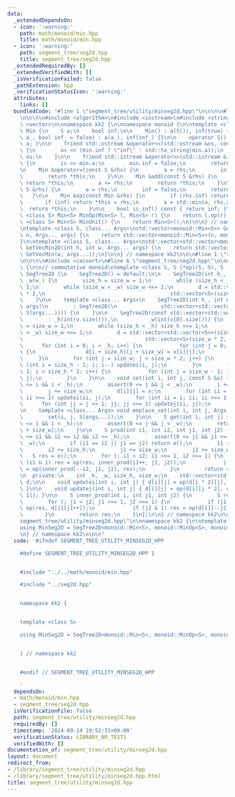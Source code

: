 ```yaml
---
data:
  _extendedDependsOn:
  - icon: ':warning:'
    path: math/monoid/min.hpp
    title: math/monoid/min.hpp
  - icon: ':warning:'
    path: segment_tree/seg2d.hpp
    title: segment_tree/seg2d.hpp
  _extendedRequiredBy: []
  _extendedVerifiedWith: []
  _isVerificationFailed: false
  _pathExtension: hpp
  _verificationStatusIcon: ':warning:'
  attributes:
    links: []
  bundledCode: "#line 1 \"segment_tree/utility/minseg2d.hpp\"\n\n\n\n#line 1 \"math/monoid/min.hpp\"\
    \n\n\n\n#include <algorithm>\n#include <iostream>\n#include <string>\n#include\
    \ <vector>\n\nnamespace kk2 {\n\nnamespace monoid {\n\ntemplate <class S> struct\
    \ Min {\n    S a;\n    bool inf;\n\n    Min() : a(S()), inf(true) {}\n\n    Min(S\
    \ a_, bool inf_ = false) : a(a_), inf(inf_) {}\n\n    operator S() const { return\
    \ a; }\n\n    friend std::ostream &operator<<(std::ostream &os, const Min &min)\
    \ {\n        os << (min.inf ? \"inf\" : std::to_string(min.a));\n        return\
    \ os;\n    }\n\n    friend std::istream &operator>>(std::istream &is, Min &min)\
    \ {\n        is >> min.a;\n        min.inf = false;\n        return is;\n    }\n\
    \n    Min &operator=(const S &rhs) {\n        a = rhs;\n        inf = false;\n\
    \        return *this;\n    }\n\n    Min &add(const S &rhs) {\n        if (inf)\
    \ return *this;\n        a += rhs;\n        return *this;\n    }\n\n    Min &update(const\
    \ S &rhs) {\n        a = rhs;\n        inf = false;\n        return *this;\n \
    \   }\n\n    Min &op(const Min &rhs) {\n        if (rhs.inf) return *this;\n \
    \       if (inf) return *this = rhs;\n        a = std::min(a, rhs.a);\n      \
    \  return *this;\n    }\n\n    bool is_inf() const { return inf; }\n};\n\ntemplate\
    \ <class S> Min<S> MinOp(Min<S> l, Min<S> r) {\n    return l.op(r);\n}\n\ntemplate\
    \ <class S> Min<S> MinUnit() {\n    return Min<S>();\n}\n\n} // namespace monoid\n\
    \ntemplate <class S, class... Args>\nstd::vector<monoid::Min<S>> GetVecMin(int\
    \ n, Args... args) {\n    return std::vector<monoid::Min<S>>(n, monoid::Min<S>(args...));\n\
    }\n\ntemplate <class S, class... Args>\nstd::vector<std::vector<monoid::Min<S>>>\
    \ GetVecMin2D(int h, int w, Args... args) {\n    return std::vector<std::vector<monoid::Min<S>>>(h,\
    \ GetVecMin(w, args...));\n}\n\n} // namespace kk2\n\n\n#line 1 \"segment_tree/seg2d.hpp\"\
    \n\n\n\n#include <cassert>\n#line 6 \"segment_tree/seg2d.hpp\"\n\nnamespace kk2\
    \ {\n\n// commutative monoid\ntemplate <class S, S (*op)(S, S), S (*e)()> struct\
    \ SegTree2D {\n    SegTree2D() = default;\n\n    SegTree2D(int h_, int w_) : _h(h_),\
    \ _w(w_) {\n        size_h = size_w = 1;\n        while (size_h < _h) size_h <<=\
    \ 1;\n        while (size_w < _w) size_w <<= 1;\n        d = std::vector<std::vector<S>>(size_h\
    \ * 2,\n                                        std::vector<S>(size_w * 2, e()));\n\
    \    }\n\n    template <class... Args>\n    SegTree2D(int h_, int w_, Args...\
    \ args)\n        : SegTree2D(\n              std::vector<std::vector<S>>(h_, std::vector<S>(w_,\
    \ S(args...)))) {\n    }\n\n    SegTree2D(const std::vector<std::vector<S>> &v)\n\
    \        : _h(int(v.size())),\n          _w(int(v[0].size())) {\n        size_h\
    \ = size_w = 1;\n        while (size_h < _h) size_h <<= 1;\n        while (size_w\
    \ < _w) size_w <<= 1;\n        d = std::vector<std::vector<S>>(size_h * 2,\n \
    \                                       std::vector<S>(size_w * 2, e()));\n  \
    \      for (int i = 0; i < _h; i++) {\n            for (int j = 0; j < _w; j++)\
    \ {\n                d[i + size_h][j + size_w] = v[i][j];\n            }\n   \
    \     }\n        for (int j = size_w; j < size_w * 2; j++) {\n            for\
    \ (int i = size_h - 1; i; i--) updatei(i, j);\n        }\n        for (int i =\
    \ 1; i < size_h * 2; i++) {\n            for (int j = size_w - 1; j; j--) updatej(i,\
    \ j);\n        }\n    }\n\n    void set(int i, int j, const S &x) {\n        assert(0\
    \ <= i && i < _h);\n        assert(0 <= j && j < _w);\n        i += size_h;\n\
    \        j += size_w;\n        d[i][j] = x;\n        for (int ii = i >> 1; ii;\
    \ ii >>= 1) updatei(ii, j);\n        for (int ii = i; ii; ii >>= 1) {\n      \
    \      for (int jj = j >> 1; jj; jj >>= 1) updatej(ii, jj);\n        }\n    }\n\
    \n    template <class... Args> void emplace_set(int i, int j, Args... args) {\n\
    \        set(i, j, S(args...));\n    }\n\n    S get(int i, int j) {\n        assert(0\
    \ <= i && i < _h);\n        assert(0 <= j && j < _w);\n        return d[i + size_h][j\
    \ + size_w];\n    }\n\n    S prod(int i1, int i2, int j1, int j2) {\n        assert(0\
    \ <= i1 && i1 <= i2 && i2 <= _h);\n        assert(0 <= j1 && j1 <= j2 && j2 <=\
    \ _w);\n        if (i1 == i2 || j1 == j2) return e();\n        i1 += size_h;\n\
    \        i2 += size_h;\n        j1 += size_w;\n        j2 += size_w;\n\n     \
    \   S res = e();\n        for (; i1 < i2; i1 >>= 1, i2 >>= 1) {\n            if\
    \ (i1 & 1) res = op(res, inner_prod(i1++, j1, j2));\n            if (i2 & 1) res\
    \ = op(inner_prod(--i2, j1, j2), res);\n        }\n        return res;\n    }\n\
    \n  private:\n    int _h, _w, size_h, size_w;\n    std::vector<std::vector<S>>\
    \ d;\n\n    void updatei(int i, int j) { d[i][j] = op(d[i * 2][j], d[i * 2 + 1][j]);\
    \ }\n\n    void updatej(int i, int j) { d[i][j] = op(d[i][j * 2], d[i][j * 2 +\
    \ 1]); }\n\n    S inner_prod(int i, int j1, int j2) {\n        S res = e();\n\
    \        for (; j1 < j2; j1 >>= 1, j2 >>= 1) {\n            if (j1 & 1) res =\
    \ op(res, d[i][j1++]);\n            if (j2 & 1) res = op(d[i][--j2], res);\n \
    \       }\n        return res;\n    }\n};\n\n} // namespace kk2\n\n\n#line 6 \"\
    segment_tree/utility/minseg2d.hpp\"\n\nnamespace kk2 {\n\ntemplate <class S>\n\
    using MinSeg2D = SegTree2D<monoid::Min<S>, monoid::MinOp<S>, monoid::MinUnit<S>>;\n\
    \n} // namespace kk2\n\n\n"
  code: '#ifndef SEGMENT_TREE_UTILITY_MINSEG2D_HPP

    #define SEGMENT_TREE_UTILITY_MINSEG2D_HPP 1


    #include "../../math/monoid/min.hpp"

    #include "../seg2d.hpp"


    namespace kk2 {


    template <class S>

    using MinSeg2D = SegTree2D<monoid::Min<S>, monoid::MinOp<S>, monoid::MinUnit<S>>;


    } // namespace kk2


    #endif // SEGMENT_TREE_UTILITY_MINSEG2D_HPP

    '
  dependsOn:
  - math/monoid/min.hpp
  - segment_tree/seg2d.hpp
  isVerificationFile: false
  path: segment_tree/utility/minseg2d.hpp
  requiredBy: []
  timestamp: '2024-09-14 19:52:31+09:00'
  verificationStatus: LIBRARY_NO_TESTS
  verifiedWith: []
documentation_of: segment_tree/utility/minseg2d.hpp
layout: document
redirect_from:
- /library/segment_tree/utility/minseg2d.hpp
- /library/segment_tree/utility/minseg2d.hpp.html
title: segment_tree/utility/minseg2d.hpp
---
```

